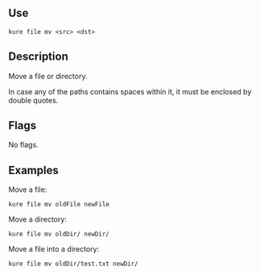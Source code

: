 ## Use

`kure file mv <src> <dst>`

## Description

Move a file or directory.

In case any of the paths contains spaces within it, it must be enclosed by double quotes.

## Flags

No flags.

## Examples

Move a file:
```
kure file mv oldFile newFile
```

Move a directory:
```
kure file mv oldDir/ newDir/
```

Move a file into a directory:
```
kure file mv oldDir/test.txt newDir/
```